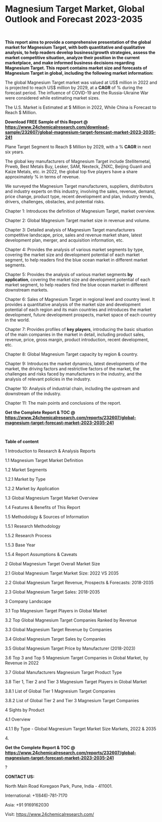 <h1>Magnesium Target Market, Global Outlook and Forecast 2023-2035</h1><br/><p><strong>This report aims to provide a comprehensive presentation of the global market for Magnesium Target, with both quantitative and qualitative analysis, to help readers develop business/growth strategies, assess the market competitive situation, analyze their position in the current marketplace, and make informed business decisions regarding Magnesium Target. This report contains market size and forecasts of Magnesium Target in global, including the following market information:</strong></p>
 
 
 
 <p>The global Magnesium Target market was valued at US$ million in 2022 and is projected to reach US$ million by 2029, at a <strong>CAGR</strong> of % during the forecast period. The influence of COVID-19 and the Russia-Ukraine War were considered while estimating market sizes.</p>
 
 
 
 <p>The U.S. Market is Estimated at $ Million in 2022, While China is Forecast to Reach $ Million.</p>
 
 
 
 <div><b>Download FREE Sample of this Report @ <a href="https://www.24chemicalresearch.com/download-sample/232607/global-magnesium-target-forecast-market-2023-2035-241">https://www.24chemicalresearch.com/download-sample/232607/global-magnesium-target-forecast-market-2023-2035-241</a></b></div>
 
 
 
 <p>Plane Target Segment to Reach $ Million by 2029, with a % <strong>CAGR</strong> in next six years.</p>
 
 
 
 <p>The global key manufacturers of Magnesium Target include Stellitemetal, Prweb, Best Metals Buy, Lesker, SAM, Nexteck, ZNXC, Beijing Guanli and Kaize Metals, etc. in 2022, the global top five players have a share approximately % in terms of revenue.</p>
 
 
 
 <p>We surveyed the Magnesium Target manufacturers, suppliers, distributors and industry experts on this industry, involving the sales, revenue, demand, price change, product type, recent development and plan, industry trends, drivers, challenges, obstacles, and potential risks.</p>
 
 
 
 <p>Chapter 1: Introduces the definition of Magnesium Target, market overview.</p>
 
 
 
 <p>Chapter 2: Global Magnesium Target market size in revenue and volume.</p>
 
 
 
 <p>Chapter 3: Detailed analysis of Magnesium Target manufacturers competitive landscape, price, sales and revenue market share, latest development plan, merger, and acquisition information, etc.</p>
 
 
 
 <p>Chapter 4: Provides the analysis of various market segments by type, covering the market size and development potential of each market segment, to help readers find the blue ocean market in different market segments.</p>
 
 
 
 <p>Chapter 5: Provides the analysis of various market segments <strong>by application</strong>, covering the market size and development potential of each market segment, to help readers find the blue ocean market in different downstream markets.</p>
 
 
 
 <p>Chapter 6: Sales of Magnesium Target in regional level and country level. It provides a quantitative analysis of the market size and development potential of each region and its main countries and introduces the market development, future development prospects, market space of each country in the world.</p>
 
 
 
 <p>Chapter 7: Provides profiles of <strong>key players</strong>, introducing the basic situation of the main companies in the market in detail, including product sales, revenue, price, gross margin, product introduction, recent development, etc.</p>
 
 
 
 <p>Chapter 8: Global Magnesium Target capacity by region & country.</p>
 
 
 
 <p>Chapter 9: Introduces the market dynamics, latest developments of the market, the driving factors and restrictive factors of the market, the challenges and risks faced by manufacturers in the industry, and the analysis of relevant policies in the industry.</p>
 
 
 
 <p>Chapter 10: Analysis of industrial chain, including the upstream and downstream of the industry.</p>
 
 
 
 <p>Chapter 11: The main points and conclusions of the report.</p>
 
 
 
 <div><b>Get the Complete Report & TOC @ <a href="https://www.24chemicalresearch.com/reports/232607/global-magnesium-target-forecast-market-2023-2035-241">https://www.24chemicalresearch.com/reports/232607/global-magnesium-target-forecast-market-2023-2035-241</a></b></div>
 
 
 
 <p><br />
 
 <b>Table of content</b></p>
 
 
 
 <p>1 Introduction to Research & Analysis Reports<br />
 
 1.1 Magnesium Target Market Definition<br />
 
 1.2 Market Segments<br />
 
 1.2.1 Market by Type<br />
 
 1.2.2 Market by Application<br />
 
 1.3 Global Magnesium Target Market Overview<br />
 
 1.4 Features & Benefits of This Report<br />
 
 1.5 Methodology & Sources of Information<br />
 
 1.5.1 Research Methodology<br />
 
 1.5.2 Research Process<br />
 
 1.5.3 Base Year<br />
 
 1.5.4 Report Assumptions & Caveats<br />
 
 2 Global Magnesium Target Overall Market Size<br />
 
 2.1 Global Magnesium Target Market Size: 2022 VS 2035<br />
 
 2.2 Global Magnesium Target Revenue, Prospects & Forecasts: 2018-2035<br />
 
 2.3 Global Magnesium Target Sales: 2018-2035<br />
 
 3 Company Landscape<br />
 
 3.1 Top Magnesium Target Players in Global Market<br />
 
 3.2 Top Global Magnesium Target Companies Ranked by Revenue<br />
 
 3.3 Global Magnesium Target Revenue by Companies<br />
 
 3.4 Global Magnesium Target Sales by Companies<br />
 
 3.5 Global Magnesium Target Price by Manufacturer (2018-2023)<br />
 
 3.6 Top 3 and Top 5 Magnesium Target Companies in Global Market, by Revenue in 2022<br />
 
 3.7 Global Manufacturers Magnesium Target Product Type<br />
 
 3.8 Tier 1, Tier 2 and Tier 3 Magnesium Target Players in Global Market<br />
 
 3.8.1 List of Global Tier 1 Magnesium Target Companies<br />
 
 3.8.2 List of Global Tier 2 and Tier 3 Magnesium Target Companies<br />
 
 4 Sights by Product<br />
 
 4.1 Overview<br />
 
 4.1.1 By Type - Global Magnesium Target Market Size Markets, 2022 & 2035<br />
 
 4.</p>
 
 
 
 <div><b>Get the Complete Report & TOC @ <a href="https://www.24chemicalresearch.com/reports/232607/global-magnesium-target-forecast-market-2023-2035-241">https://www.24chemicalresearch.com/reports/232607/global-magnesium-target-forecast-market-2023-2035-241</a></b></div>
 
 
 
 <p>? </p>
 
 
 
 <p><b>CONTACT US:</b><br />
 
 North Main Road Koregaon Park, Pune, India - 411001.<br />
 
 International: +1(646)-781-7170<br />
 
 Asia: +91 9169162030<br />
 
 Visit: <a href="https://www.24chemicalresearch.com/">https://www.24chemicalresearch.com/</a></p>